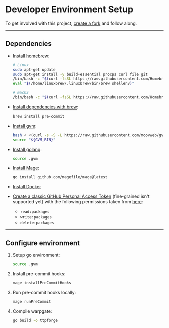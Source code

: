 # Developer Environment Setup

To get involved with this project,
[create a fork](https://docs.github.com/en/get-started/quickstart/fork-a-repo)
and follow along.

---

## Dependencies

- [Install homebrew](https://brew.sh/):

  ```bash
  # Linux
  sudo apt-get update
  sudo apt-get install -y build-essential procps curl file git
  /bin/bash -c "$(curl -fsSL https://raw.githubusercontent.com/Homebrew/install/HEAD/install.sh)"
  eval "$(/home/linuxbrew/.linuxbrew/bin/brew shellenv)"

  # macOS
  /bin/bash -c "$(curl -fsSL https://raw.githubusercontent.com/Homebrew/install/HEAD/install.sh)"
  ```

- [Install dependencies with brew](https://brew.sh/):

  ```bash
  brew install pre-commit
  ```

- [Install gvm](https://github.com/moovweb/gvm):

  ```bash
  bash < <(curl -s -S -L https://raw.githubusercontent.com/moovweb/gvm/master/binscripts/gvm-installer)
  source "${GVM_BIN}"
  ```

- [Install golang](https://go.dev/):

  ```bash
  source .gvm
  ```

- [Install Mage](https://magefile.org/):

  ```bash
  go install github.com/magefile/mage@latest
  ```

- [Install Docker](https://docs.docker.com/get-docker/)

- [Create a classic GitHub Personal Access Token](https://docs.github.com/en/github/authenticating-to-github/keeping-your-account-and-data-secure/creating-a-personal-access-token)
  (fine-grained isn't supported yet) with the following permissions
  taken from [here](https://docs.github.com/en/packages/working-with-a-github-packages-registry/working-with-the-container-registry):

  - `read:packages`
  - `write:packages`
  - `delete:packages`

---

## Configure environment

1. Setup go environment:

   ```bash
   source .gvm
   ```

1. Install pre-commit hooks:

   ```bash
   mage installPreCommitHooks
   ```

1. Run pre-commit hooks locally:

   ```bash
   mage runPreCommit
   ```

1. Compile warpgate:

   ```bash
   go build -o ttpforge
   ```
